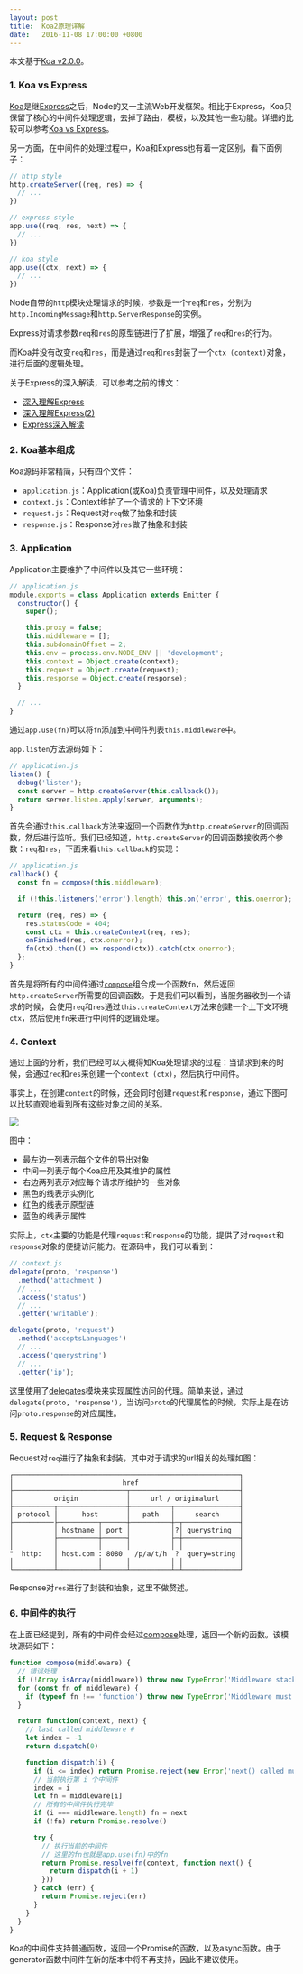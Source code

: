```yaml
---
layout: post
title:  Koa2原理详解
date:   2016-11-08 17:00:00 +0800
---
```


本文基于[Koa v2.0.0](https://github.com/koajs/koa/tree/2.0.0)。

### 1. Koa vs Express

[Koa](http://koajs.com/)是继[Express](http://expressjs.com/)之后，Node的又一主流Web开发框架。相比于Express，Koa只保留了核心的中间件处理逻辑，去掉了路由，模板，以及其他一些功能。详细的比较可以参考[Koa vs Express](https://github.com/koajs/koa/blob/master/docs/koa-vs-express.md)。

另一方面，在中间件的处理过程中，Koa和Express也有着一定区别，看下面例子：

```js
// http style
http.createServer((req, res) => {
  // ...
})

// express style
app.use((req, res, next) => {
  // ...
})

// koa style
app.use((ctx, next) => {
  // ...
})
```

Node自带的`http`模块处理请求的时候，参数是一个`req`和`res`，分别为`http.IncomingMessage`和`http.ServerResponse`的实例。

Express对请求参数`req`和`res`的原型链进行了扩展，增强了`req`和`res`的行为。

而Koa并没有改变`req`和`res`，而是通过`req`和`res`封装了一个`ctx (context)`对象，进行后面的逻辑处理。

关于Express的深入解读，可以参考之前的博文：

- [深入理解Express]({{site.baseurl}}/2015/05/20/dive-into-express/)
- [深入理解Express(2)]({{site.baseurl}}/2015/06/16/dive-into-express-2/)
- [Express深入解读]({{site.baseurl}}/2015/10/22/express-in-depth/)

### 2. Koa基本组成

Koa源码非常精简，只有四个文件：

- `application.js`：Application(或Koa)负责管理中间件，以及处理请求
- `context.js`：Context维护了一个请求的上下文环境
- `request.js`：Request对`req`做了抽象和封装
- `response.js`：Response对`res`做了抽象和封装

### 3. Application

Application主要维护了中间件以及其它一些环境：

```js
// application.js
module.exports = class Application extends Emitter {
  constructor() {
    super();

    this.proxy = false;
    this.middleware = [];
    this.subdomainOffset = 2;
    this.env = process.env.NODE_ENV || 'development';
    this.context = Object.create(context);
    this.request = Object.create(request);
    this.response = Object.create(response);
  }

  // ...
}
```

通过`app.use(fn)`可以将`fn`添加到中间件列表`this.middleware`中。

`app.listen`方法源码如下：

```js
// application.js
listen() {
  debug('listen');
  const server = http.createServer(this.callback());
  return server.listen.apply(server, arguments);
}
```

首先会通过`this.callback`方法来返回一个函数作为`http.createServer`的回调函数，然后进行监听。我们已经知道，`http.createServer`的回调函数接收两个参数：`req`和`res`，下面来看`this.callback`的实现：

```js
// application.js
callback() {
  const fn = compose(this.middleware);

  if (!this.listeners('error').length) this.on('error', this.onerror);

  return (req, res) => {
    res.statusCode = 404;
    const ctx = this.createContext(req, res);
    onFinished(res, ctx.onerror);
    fn(ctx).then(() => respond(ctx)).catch(ctx.onerror);
  };
}
```

首先是将所有的中间件通过[`compose`](https://github.com/koajs/compose)组合成一个函数`fn`，然后返回`http.createServer`所需要的回调函数。于是我们可以看到，当服务器收到一个请求的时候，会使用`req`和`res`通过`this.createContext`方法来创建一个上下文环境`ctx`，然后使用`fn`来进行中间件的逻辑处理。

### 4. Context

通过上面的分析，我们已经可以大概得知Koa处理请求的过程：当请求到来的时候，会通过`req`和`res`来创建一个`context (ctx)`，然后执行中间件。

事实上，在创建`context`的时候，还会同时创建`request`和`response`，通过下图可以比较直观地看到所有这些对象之间的关系。

![]({{site.baseurl}}/images/2016-11-08-koa.png)

图中：

- 最左边一列表示每个文件的导出对象
- 中间一列表示每个Koa应用及其维护的属性
- 右边两列表示对应每个请求所维护的一些对象
- 黑色的线表示实例化
- 红色的线表示原型链
- 蓝色的线表示属性

实际上，`ctx`主要的功能是代理`request`和`response`的功能，提供了对`request`和`response`对象的便捷访问能力。在源码中，我们可以看到：

```js
// context.js
delegate(proto, 'response')
  .method('attachment')
  // ...
  .access('status')
  // ...
  .getter('writable');

delegate(proto, 'request')
  .method('acceptsLanguages')
  // ...
  .access('querystring')
  // ...
  .getter('ip');
```

这里使用了[delegates](https://github.com/tj/node-delegates)模块来实现属性访问的代理。简单来说，通过`delegate(proto, 'response')`，当访问`proto`的代理属性的时候，实际上是在访问`proto.response`的对应属性。

### 5. Request & Response

Request对`req`进行了抽象和封装，其中对于请求的url相关的处理如图：

```
┌────────────────────────────────────────────────────────┐
│                           href                         │
├────────────────────────────┬───────────────────────────┤
│          origin            │     url / originalurl     │
├──────────┬─────────────────┼──────────┬────────────────┤
│ protocol │      host       │   path   │     search     │
├──────────├──────────┬──────┼──────────┼─┬──────────────┤
│          │ hostname │ port │          │?│ querystring  │
│          ├──────────┼──────┤          ├─┼──────────────┤
│          │          │      │          │ │              │
"  http:   │ host.com : 8080   /p/a/t/h  ?  query=string │
│          │          │      │          │ │              │
└──────────┴──────────┴──────┴──────────┴─┴──────────────┘
```

Response对`res`进行了封装和抽象，这里不做赘述。

### 6. 中间件的执行

在上面已经提到，所有的中间件会经过[compose](https://github.com/koajs/compose)处理，返回一个新的函数。该模块源码如下：

```js
function compose(middleware) {
  // 错误处理
  if (!Array.isArray(middleware)) throw new TypeError('Middleware stack must be an array!')
  for (const fn of middleware) {
    if (typeof fn !== 'function') throw new TypeError('Middleware must be composed of functions!')
  }

  return function(context, next) {
    // last called middleware #
    let index = -1
    return dispatch(0)

    function dispatch(i) {
      if (i <= index) return Promise.reject(new Error('next() called multiple times'))
      // 当前执行第 i 个中间件
      index = i
      let fn = middleware[i]
      // 所有的中间件执行完毕
      if (i === middleware.length) fn = next
      if (!fn) return Promise.resolve()

      try {
        // 执行当前的中间件
        // 这里的fn也就是app.use(fn)中的fn
        return Promise.resolve(fn(context, function next() {
          return dispatch(i + 1)
        }))
      } catch (err) {
        return Promise.reject(err)
      }
    }
  }
}
```

Koa的中间件支持普通函数，返回一个Promise的函数，以及async函数。由于generator函数中间件在新的版本中将不再支持，因此不建议使用。
